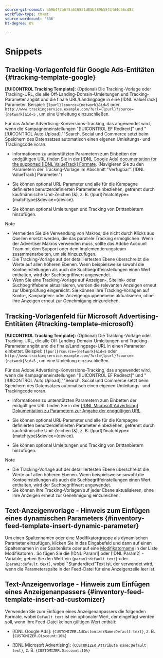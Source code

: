 ```yaml
---
source-git-commit: a59b477a6f8a616851d85bf89b58434d4d56cd83
workflow-type: tm+mt
source-wordcount: '536'
ht-degree: 0%

---
```

# Snippets

## Tracking-Vorlagenfeld für Google Ads-Entitäten {#tracking-template-google}

<!-- Duplicated from include file because one file has multiple occurrences, which ExL doesn't support. -->

**[!UICONTROL Tracking Template]:** (Optional) Die Tracking-Vorlage oder Tracking-URL, die alle Off-Landing-Domain-Umleitungen und Tracking-Parameter angibt und die finale URL/Landingpage in eine [!DNL ValueTrack] Parameter. Beispiel: `{lpurl}?source={network}&id=5` oder `http://www.trackingservice.example.com/?url={lpurl}?source={network}&id=5` , um eine Umleitung einzuschließen.

Für das Adobe Advertising-Konversions-Tracking, das angewendet wird, wenn die Kampagneneinstellungen &quot;[!UICONTROL EF Redirect]&quot; und &quot;[!UICONTROL Auto Upload],&quot;&quot;Search, Social und Commerce setzt beim Speichern des Datensatzes automatisch einen eigenen Umleitungs- und Trackingcode voran.

* Informationen zu unterstützten Parametern zum Einbetten der endgültigen URL finden Sie in der [[!DNL Google Ads] documentation for the supported [!DNL ValueTrack] Formate](https://support.google.com/google-ads/answer/6305348). (Navigieren Sie zu den Parametern der Tracking-Vorlage im Abschnitt &quot;Verfügbar&quot;. [!DNL ValueTrack] Parameter.&quot;)

* Sie können optional URL-Parameter und alle für die Kampagne definierten benutzerdefinierten Parameter einbeziehen, getrennt durch kaufmännische Und-Zeichen (&amp;), z. B. {lpurl}?matchtype={matchtype}&amp;device={device}.

* Sie können optional Umleitungen und Tracking von Drittanbietern hinzufügen.

>[!NOTE]
>
>* Vermeiden Sie die Verwendung von Makros, die nicht durch Klicks aus Quellen ersetzt werden, die das parallele Tracking ermöglichen. Wenn der Advertiser Makros verwenden muss, sollte das Adobe Account Team mit dem Support oder dem Implementierungsteam zusammenarbeiten, um sie hinzuzufügen.
>* Die Tracking-Vorlage auf der detailliertesten Ebene überschreibt die Werte auf allen höheren Ebenen. Wenn beispielsweise sowohl die Kontoeinstellungen als auch die Suchbegriffeinstellungen einen Wert enthalten, wird der Suchbegriffwert angewendet.
>* Wenn Sie eine Tracking-Vorlage auf Anzeigen-, Sitelink- oder Suchbegriffebene aktualisieren, werden die relevanten Anzeigen erneut zur Überprüfung eingereicht. Sie können Ihre Tracking-Vorlagen auf Konto-, Kampagnen- oder Anzeigengruppenebene aktualisieren, ohne Ihre Anzeigen erneut zur Genehmigung einzureichen.

## Tracking-Vorlagenfeld für Microsoft Advertising-Entitäten {#tracking-template-microsoft}

<!-- Search CRUD and bulk edit of Microsoft entity settings -->

**[!UICONTROL Tracking Template]:** (Optional) Die Tracking-Vorlage oder Tracking-URL, die alle Off-Landing-Domain-Umleitungen und Tracking-Parameter angibt und die finale/Landingpage-URL in einen Parameter einbettet. Beispiel: `{lpurl}?source={network}&id=5` oder `http://www.trackingservice.example.com/?url={lpurl}?source={network}&id=5` , um eine Umleitung einzuschließen.

Für das Adobe Advertising-Konversions-Tracking, das angewendet wird, wenn die Kampagneneinstellungen &quot;[!UICONTROL EF Redirect]&quot; und &quot;[!UICONTROL Auto Upload],&quot;&quot;Search, Social und Commerce setzt beim Speichern des Datensatzes automatisch einen eigenen Umleitungs- und Trackingcode voran.

* Informationen zu unterstützten Parametern zum Einbetten der endgültigen URL finden Sie in der [[!DNL Microsoft Advertising] Dokumentation zu Parametern zur Angabe der endgültigen URL](https://help.ads.microsoft.com/#apex/3/en/56799).

* Sie können optional URL-Parameter und alle für die Kampagne definierten benutzerdefinierten Parameter einbeziehen, getrennt durch kaufmännische Und-Zeichen (&amp;), z. B. {lpurl}?matchtype={matchtype}&amp;device={device}.

* Sie können optional Umleitungen und Tracking von Drittanbietern hinzufügen.

<!-- Some entities may need additional/different notes. Try to keep this applicable to all MS entities. -->

>[!NOTE]
>
>* Die Tracking-Vorlage auf der detailliertesten Ebene überschreibt die Werte auf allen höheren Ebenen. Wenn beispielsweise sowohl die Kontoeinstellungen als auch die Suchbegriffeinstellungen einen Wert enthalten, wird der Suchbegriffwert angewendet.
>* Sie können Ihre Tracking-Vorlagen auf jeder Ebene aktualisieren, ohne Ihre Anzeigen erneut zur Genehmigung einzureichen.

## Text-Anzeigenvorlage - Hinweis zum Einfügen eines dynamischen Parameters {#inventory-feed-template-insert-dynamic-parameter}

Um einen Spaltennamen oder eine Modifikatorgruppe als dynamischen Parameter einzufügen, klicken Sie in das Eingabefeld und dann auf einen Spaltennamen in der Spaltenliste oder auf eine [Modifikatorname](/help/search-social-commerce/campaign-management/inventory-feeds/modifiers-manage.md) in der Liste Modifikatoren . So fügen Sie die [!DNL Param1] oder [!DNL Param2] -Variable, geben Sie den Wert ein `{param1:default text}` oder `{param2:default text}`, wobei &quot;Standardtext&quot;Text ist, der verwendet wird, wenn die Parameterspalte in der Feed-Datei für eine Anzeigenzeile leer ist.

## Text-Anzeigenvorlage - Hinweis zum Einfügen eines Anzeigenanpassers {#inventory-feed-template-insert-ad-customizer}

Verwenden Sie zum Einfügen eines Anzeigenanpassers die folgenden Formate, wobei `Default text` ist ein optionaler Wert, der eingefügt werden soll, wenn Ihre Feed-Datei keinen gültigen Wert enthält:

* [!DNL Google Ads]: `{CUSTOMIZER.AdCustomizerName:Default text}`, z. B. `{CUSTOMIZER.Discount:10%}`

* [!DNL Microsoft Advertising]: `{CUSTOMIZER.Attribute name:Default text}`, z. B. `{CUSTOMIZER.Discount:10%}`
